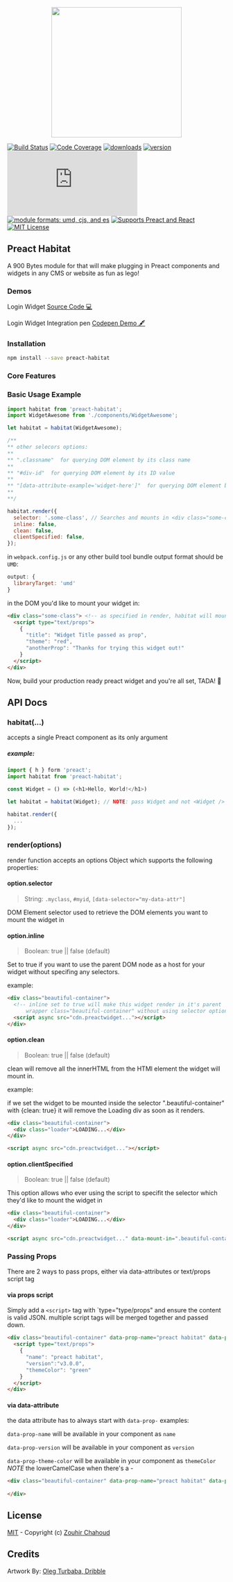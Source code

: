 <div align="center">
  <img src="https://github.com/zouhir/preact-habitat/blob/master/docs/artworkv3.gif?raw=true" height=300px>
</div>

[![Build Status][build-badge]][build]
[![Code Coverage][coverage-badge]][coverage]
[![downloads][downloads-badge]][npmcharts]
[![version][version-badge]][package]
[![gzip size][gzip-badge]][unpkg-dist]
[![module formats: umd, cjs, and es][module-formats-badge]][unpkg-dist]
[![Supports Preact and React][preact-badge]][preact]
[![MIT License][license-badge]][LICENSE]


## Preact Habitat 

A 900 Bytes module for that will make plugging in Preact components and widgets in any CMS or website as fun as lego!

### Demos

Login Widget [Source Code 💻](https://github.com/zouhir/preact-habitat/tree/master/examples/login-form)

Login Widget Integration pen [Codepen Demo 🖋](https://codepen.io/zouhir/pen/brrOPB?editors=1000)

### Installation

```bash
npm install --save preact-habitat
```

### Core Features

### Basic Usage Example

```js
import habitat from 'preact-habitat';
import WidgetAwesome from './components/WidgetAwesome';

let habitat = habitat(WidgetAwesome);

/**
** other selecors options:
**
** ".classname"  for querying DOM element by its class name
**
** "#div-id"  for querying DOM element by its ID value
**
** "[data-attribute-example='widget-here']"  for querying DOM element by its data attribute name & val
**
**/

habitat.render({
  selector: '.some-class', // Searches and mounts in <div class="some-class"></div>
  inline: false,
  clean: false,
  clientSpecified: false,
});
```

in `webpack.config.js` or any other build tool bundle output format should be `UMD`:

```js
output: {
  libraryTarget: 'umd'
}
```

in the DOM you'd like to mount your widget in:

```html
<div class="some-class"> <!-- as specified in render, habitat will mount the component in this-->
  <script type="text/props">
    {
      "title": "Widget Title passed as prop",
      "theme": "red",
      "anotherProp": "Thanks for trying this widget out!"
    }
  </script>
</div>
```

Now, build your production ready preact widget and you're all set, TADA! 🎉

## API Docs

### habitat(...)

accepts a single Preact component as its only argument

##### example: 
```js
import { h } form 'preact';
import habitat from 'preact-habitat';

const Widget = () => (<h1>Hello, World!</h1>)

let habitat = habitat(Widget); // NOTE: pass Widget and not <Widget />

habitat.render({
  ...
});
```

### render(options)

render function accepts an options Object which supports the following properties:

#### option.selector

>String: `.myclass`, `#myid`, `[data-selector="my-data-attr"]`

DOM Element selector used to retrieve the DOM elements you want to mount the widget in

#### option.inline
> Boolean: true || false (default)

Set to true if you want to use the parent DOM node as a host for your widget without specifing any selectors.

example:

```html
<div class="beautiful-container">
  <!-- inline set to true will make this widget render in it's parent 
      wrapper class="beautiful-container" without using selector option-->
  <script async src="cdn.preactwidget..."></script>
</div>
```

#### option.clean
> Boolean: true || false (default)

clean will remove all the innerHTML from the HTMl element the widget will mount in.

example:

if we set the widget to be mounted inside the selector ".beautiful-container" with {clean: true} it will remove the Loading div as soon as it renders.

```html
<div class="beautiful-container">
  <div class="loader">LOADING...</div>
</div>

<script async src="cdn.preactwidget..."></script>
```

#### option.clientSpecified
> Boolean: true || false (default)

This option allows who ever using the script to specifit the selector which they'd like to mount the widget in

```html
<div class="beautiful-container">
  <div class="loader">LOADING...</div>
</div>

<script async src="cdn.preactwidget..." data-mount-in=".beautiful-container"></script>
```

### Passing Props

There are 2 ways to pass props, either via data-attributes or text/props script tag

#### via props script

Simply add a `<script>` tag with `type="type/props" and ensure the content is valid JSON. multiple script tags will be merged together and passed down.

```html
<div class="beautiful-container" data-prop-name="preact habitat" data-prop-version="v3.0.0" data-prop-theme-color="green">
  <script type="text/props">
    {
      "name": "preact habitat",
      "version":"v3.0.0",
      "themeColor": "green"
    }
  </script>
</div>
```

#### via data-attribute

the data attribute has to always start with `data-prop-` examples:

`data-prop-name` will be available in your component as `name`

`data-prop-version` will be available in your component as `version`

`data-prop-theme-color` will be available in your component as `themeColor` *NOTE* the lowerCamelCase when there's a -

```html
<div class="beautiful-container" data-prop-name="preact habitat" data-prop-version="v3.0.0" data-prop-theme-color="green">
  
</div>
```

## License
[MIT](LICENSE) - Copyright (c) [Zouhir Chahoud](https://zouhir.org)

## Credits
Artwork By: [Oleg Turbaba, Dribble](https://dribbble.com/turbaba)


[build-badge]: https://img.shields.io/travis/zouhir/preact-habitat.svg?style=flat-square
[build]: https://travis-ci.org/zouhir/preact-habitat
[coverage-badge]: https://img.shields.io/codecov/c/github/zouhir/preact-habitat.svg?style=flat-square
[coverage]: https://codecov.io/github/zouhir/preact-habitat
[version-badge]: https://img.shields.io/npm/v/preact-habitat.svg?style=flat-square
[package]: https://www.npmjs.com/package/preact-habitat
[downloads-badge]: https://img.shields.io/npm/dm/preact-habitat.svg?style=flat-square
[npmcharts]: http://npmcharts.com/compare/preact-habitat
[license-badge]: https://img.shields.io/npm/l/preact-habitat.svg?style=flat-square
[license]: https://github.com/zouhir/preact-habitat/blob/master/LICENSE
[preact-badge]: https://img.shields.io/badge/%E2%9A%9B%EF%B8%8F-preact-6F2FBF.svg?style=flat-square
[preact]: https://preactjs.com
[gzip-badge]: http://img.badgesize.io/https://unpkg.com/preact-habitat@3.0.2/dist/preact-habitat.umd.js?compression=gzip&label=gzip%20size&style=flat-square
[unpkg-dist]: https://unpkg.com/preact-habitat/dist/
[module-formats-badge]: https://img.shields.io/badge/module%20formats-umd%2C%20cjs%2C%20es-green.svg?style=flat-square
[github-star-badge]: https://img.shields.io/github/stars/zouhir/preact-habitat.svg?style=social
[github-star]: https://github.com/zouhir/preact-habitat/stargazers